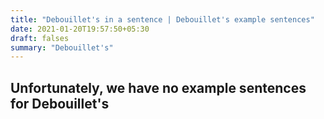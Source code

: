 ```yaml
---
title: "Debouillet's in a sentence | Debouillet's example sentences"
date: 2021-01-20T19:57:50+05:30
draft: falses
summary: "Debouillet's"
---
```

## Unfortunately, we have no example sentences for Debouillet's                 

